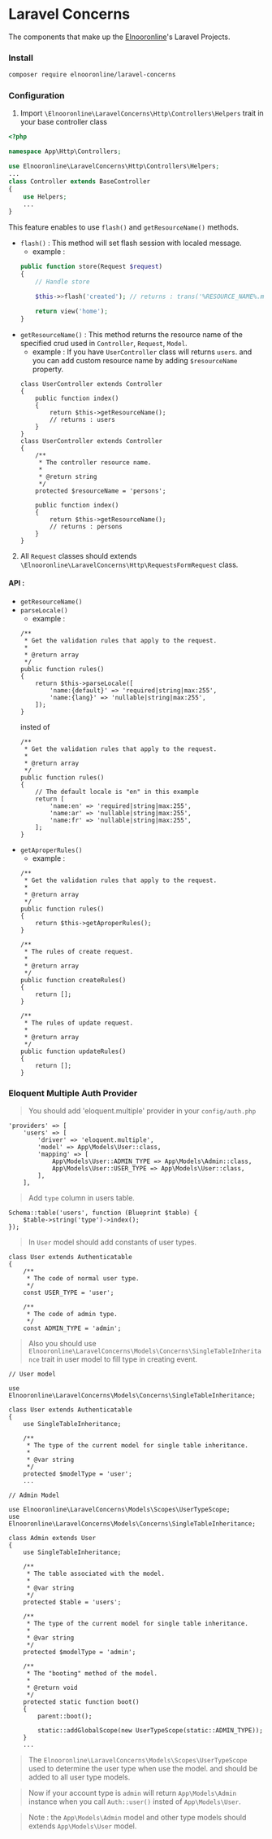 # Laravel Concerns
The components that make up the [Elnooronline](https://www.elnooronline.com/)'s Laravel Projects.

### Install 
```bash
composer require elnooronline/laravel-concerns
```
### Configuration
1. Import `\Elnooronline\LaravelConcerns\Http\Controllers\Helpers` trait in your base controller class
```php
<?php

namespace App\Http\Controllers;

use Elnooronline\LaravelConcerns\Http\Controllers\Helpers;
...
class Controller extends BaseController
{
    use Helpers;
    ...
}
```
This feature enables to use `flash()` and `getResourceName()` methods.
* `flash()` : This method will set flash session with localed message.
	* example :
	```php
	public function store(Request $request)
	{
		// Handle store
	
		$this->>flash('created'); // returns : trans('%RESOURCE_NAME%.messages.created').
	
		return view('home');
	}
	```
* `getResourceName()` : This method returns the resource name of the specified crud used in `Controller`, `Request`, `Model`.
	* example : If you have `UserController` class will returns `users`. and you can add custom resource name by adding `$resourceName` property.
	```
	class UserController extends Controller 
	{
		public function index()
		{
			return $this->getResourceName();
			// returns : users
		}
	}
	class UserController extends Controller 
	{
		/**
		 * The controller resource name.
		 *
		 * @return string
		 */
		protected $resourceName = 'persons';
		
		public function index()
		{
			return $this->getResourceName();
			// returns : persons
		}
	}
	```
2. All `Request` classes should extends `\Elnooronline\LaravelConcerns\Http\RequestsFormRequest` class.
#### API :
* `getResourceName()`
* `parseLocale()`
	*  example : 
	```
	/**
	 * Get the validation rules that apply to the request.
	 *
	 * @return array
	 */
	public function rules()
	{
		return $this->parseLocale([
			'name:{default}' => 'required|string|max:255',
			'name:{lang}' => 'nullable|string|max:255',
		]);
	}
	```
	insted of 
	```
	/**
	 * Get the validation rules that apply to the request.
	 *
	 * @return array
	 */
	public function rules()
	{
		// The default locale is "en" in this example
		return [
			'name:en' => 'required|string|max:255',
			'name:ar' => 'nullable|string|max:255',
			'name:fr' => 'nullable|string|max:255',
		];
	}
	```
* `getAproperRules()`
	* example :
	```
	/**
	 * Get the validation rules that apply to the request.
	 *
	 * @return array
	 */
	public function rules()
	{
		return $this->getAproperRules();
	}
	
	/**
	 * The rules of create request.
	 *
	 * @return array
	 */
	public function createRules()
	{
		return [];
	}
	
	/**
	 * The rules of update request.
	 *
	 * @return array
	 */
	public function updateRules()
	{
		return [];
	}
	```
### Eloquent Multiple Auth Provider
> You should add 'eloquent.multiple' provider in your `config/auth.php`
```
'providers' => [
	'users' => [
		'driver' => 'eloquent.multiple',
		'model' => App\Models\User::class,
		'mapping' => [
			App\Models\User::ADMIN_TYPE => App\Models\Admin::class,
			App\Models\User::USER_TYPE => App\Models\User::class,
		],
	],
```
> Add `type` column in users table.
```
Schema::table('users', function (Blueprint $table) {
	$table->string('type')->index();
});
```
> In `User` model should add constants of user types.
```
class User extends Authenticatable
{
    /**
     * The code of normal user type.
     */
    const USER_TYPE = 'user';

    /**
     * The code of admin type.
     */
    const ADMIN_TYPE = 'admin';
```
> Also you should use `Elnooronline\LaravelConcerns\Models\Concerns\SingleTableInheritance` trait in user model to fill type in creating event.

```
// User model

use Elnooronline\LaravelConcerns\Models\Concerns\SingleTableInheritance;

class User extends Authenticatable
{
    use SingleTableInheritance;

    /**
     * The type of the current model for single table inheritance.
     *
     * @var string
     */
    protected $modelType = 'user';
	...

```
```
// Admin Model

use Elnooronline\LaravelConcerns\Models\Scopes\UserTypeScope;
use Elnooronline\LaravelConcerns\Models\Concerns\SingleTableInheritance;

class Admin extends User
{
    use SingleTableInheritance;

    /**
     * The table associated with the model.
     *
     * @var string
     */
    protected $table = 'users';

    /**
     * The type of the current model for single table inheritance.
     *
     * @var string
     */
    protected $modelType = 'admin';

	/**
	 * The "booting" method of the model.
	 *
	 * @return void
	 */
	protected static function boot()
	{
		parent::boot();

		static::addGlobalScope(new UserTypeScope(static::ADMIN_TYPE));
	}
	...
```
> The `Elnooronline\LaravelConcerns\Models\Scopes\UserTypeScope` used to determine the user type when use the model. and should be added to all user type models. 

> Now if your account type is `admin` will return `App\Models\Admin` instance when you call `Auth::user()` insted of `App\Models\User`.

> Note : the `App\Models\Admin` model and other type models should extends `App\Models\User` model.